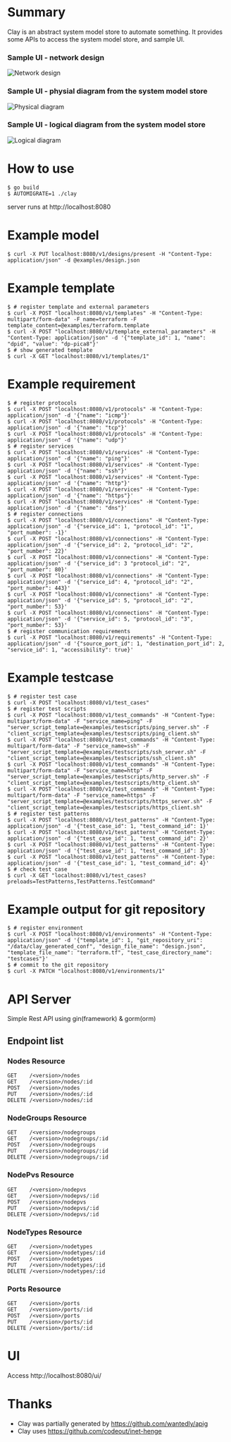 # Summary

Clay is an abstract system model store to automate something.
It provides some APIs to access the system model store, and sample UI.

### Sample UI - network design
![Network design](./images/sample1.png)

### Sample UI - physial diagram from the system model store
![Physical diagram](./images/sample2.png)

### Sample UI - logical diagram from the system model store
![Logical diagram](./images/sample3.png)

# How to use

```
$ go build
$ AUTOMIGRATE=1 ./clay
```
server runs at http://localhost:8080

# Example model

```
$ curl -X PUT localhost:8080/v1/designs/present -H "Content-Type: application/json" -d @examples/design.json
```

# Example template

```
$ # register template and external parameters
$ curl -X POST "localhost:8080/v1/templates" -H "Content-Type: multipart/form-data" -F name=terraform -F template_content=@examples/terraform.template
$ curl -X POST "localhost:8080/v1/template_external_parameters" -H "Content-Type: application/json" -d '{"template_id": 1, "name": "dpid", "value": "dp-pica8"}'
$ # show generated template
$ curl -X GET "localhost:8080/v1/templates/1"
```

# Example requirement

```
$ # register protocols
$ curl -X POST "localhost:8080/v1/protocols" -H "Content-Type: application/json" -d '{"name": "icmp"}'
$ curl -X POST "localhost:8080/v1/protocols" -H "Content-Type: application/json" -d '{"name": "tcp"}'
$ curl -X POST "localhost:8080/v1/protocols" -H "Content-Type: application/json" -d '{"name": "udp"}'
$ # register services
$ curl -X POST "localhost:8080/v1/services" -H "Content-Type: application/json" -d '{"name": "ping"}'
$ curl -X POST "localhost:8080/v1/services" -H "Content-Type: application/json" -d '{"name": "ssh"}'
$ curl -X POST "localhost:8080/v1/services" -H "Content-Type: application/json" -d '{"name": "http"}'
$ curl -X POST "localhost:8080/v1/services" -H "Content-Type: application/json" -d '{"name": "https"}'
$ curl -X POST "localhost:8080/v1/services" -H "Content-Type: application/json" -d '{"name": "dns"}'
$ # register connections
$ curl -X POST "localhost:8080/v1/connections" -H "Content-Type: application/json" -d '{"service_id": 1, "protocol_id": "1", "port_number": -1}'
$ curl -X POST "localhost:8080/v1/connections" -H "Content-Type: application/json" -d '{"service_id": 2, "protocol_id": "2", "port_number": 22}'
$ curl -X POST "localhost:8080/v1/connections" -H "Content-Type: application/json" -d '{"service_id": 3 "protocol_id": "2", "port_number": 80}'
$ curl -X POST "localhost:8080/v1/connections" -H "Content-Type: application/json" -d '{"service_id": 4, "protocol_id": "2", "port_number": 443}'
$ curl -X POST "localhost:8080/v1/connections" -H "Content-Type: application/json" -d '{"service_id": 5, "protocol_id": "2", "port_number": 53}'
$ curl -X POST "localhost:8080/v1/connections" -H "Content-Type: application/json" -d '{"service_id": 5, "protocol_id": "3", "port_number": 53}'
$ # register communication requirements
$ curl -X POST "localhost:8080/v1/requirements" -H "Content-Type: application/json" -d '{"source_port_id": 1, "destination_port_id": 2, "service_id": 1, "accessibility": true}'
```

# Example testcase

```
$ # register test case
$ curl -X POST "localhost:8080/v1/test_cases"
$ # register test scripts
$ curl -X POST "localhost:8080/v1/test_commands" -H "Content-Type: multipart/form-data" -F "service_name=ping" -F "server_script_template=@examples/testscripts/ping_server.sh" -F "client_script_template=@examples/testscripts/ping_client.sh"
$ curl -X POST "localhost:8080/v1/test_commands" -H "Content-Type: multipart/form-data" -F "service_name=ssh" -F "server_script_template=@examples/testscripts/ssh_server.sh" -F "client_script_template=@examples/testscripts/ssh_client.sh"
$ curl -X POST "localhost:8080/v1/test_commands" -H "Content-Type: multipart/form-data" -F "service_name=http" -F "server_script_template=@examples/testscripts/http_server.sh" -F "client_script_template=@examples/testscripts/http_client.sh"
$ curl -X POST "localhost:8080/v1/test_commands" -H "Content-Type: multipart/form-data" -F "service_name=https" -F "server_script_template=@examples/testscripts/https_server.sh" -F "client_script_template=@examples/testscripts/https_client.sh"
$ # register test patterns
$ curl -X POST "localhost:8080/v1/test_patterns" -H "Content-Type: application/json" -d '{"test_case_id": 1, "test_command_id": 1}'
$ curl -X POST "localhost:8080/v1/test_patterns" -H "Content-Type: application/json" -d '{"test_case_id": 1, "test_command_id": 2}'
$ curl -X POST "localhost:8080/v1/test_patterns" -H "Content-Type: application/json" -d '{"test_case_id": 1, "test_command_id": 3}'
$ curl -X POST "localhost:8080/v1/test_patterns" -H "Content-Type: application/json" -d '{"test_case_id": 1, "test_command_id": 4}'
$ # check test case
$ curl -X GET "localhost:8080/v1/test_cases?preloads=TestPatterns,TestPatterns.TestCommand"
```

# Example output for git repository

```
$ # register environment
$ curl -X POST "localhost:8080/v1/environments" -H "Content-Type: application/json" -d '{"template_id": 1, "git_repository_uri": "/data/clay_generated_conf", "design_file_name": "design.json", "template_file_name": "terraform.tf", "test_case_directory_name": "testcases"}'
$ # commit to the git repository
$ curl -X PATCH "localhost:8080/v1/environments/1"
```

# API Server

Simple Rest API using gin(framework) & gorm(orm)

## Endpoint list

### Nodes Resource

```
GET    /<version>/nodes
GET    /<version>/nodes/:id
POST   /<version>/nodes
PUT    /<version>/nodes/:id
DELETE /<version>/nodes/:id
```

### NodeGroups Resource

```
GET    /<version>/nodegroups
GET    /<version>/nodegroups/:id
POST   /<version>/nodegroups
PUT    /<version>/nodegroups/:id
DELETE /<version>/nodegroups/:id
```

### NodePvs Resource

```
GET    /<version>/nodepvs
GET    /<version>/nodepvs/:id
POST   /<version>/nodepvs
PUT    /<version>/nodepvs/:id
DELETE /<version>/nodepvs/:id
```

### NodeTypes Resource

```
GET    /<version>/nodetypes
GET    /<version>/nodetypes/:id
POST   /<version>/nodetypes
PUT    /<version>/nodetypes/:id
DELETE /<version>/nodetypes/:id
```

### Ports Resource

```
GET    /<version>/ports
GET    /<version>/ports/:id
POST   /<version>/ports
PUT    /<version>/ports/:id
DELETE /<version>/ports/:id
```

# UI

Access http://localhost:8080/ui/

# Thanks

* Clay was partially generated by https://github.com/wantedly/apig
* Clay uses https://github.com/codeout/inet-henge
